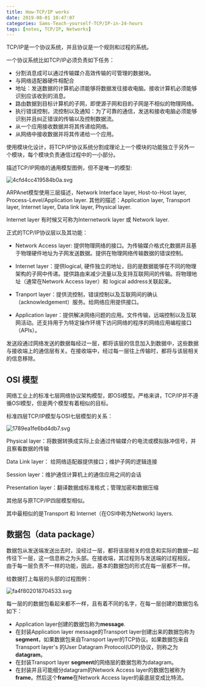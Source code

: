 ```yaml
---
title: How-TCP/IP works
date: 2019-08-01 10:47:07
categories: Sams-Teach-yourself-TCP/IP-in-24-hours
tags: [notes, TCP/IP, Networks]
---
```


TCP/IP是一个协议系统，并且协议是一个规则和过程的系统。

一个协议系统比如TCP/IP必须负责如下任务：

- 分割消息成可以通过传输媒介高效传输的可管理的数据块。
- 与网络适配器硬件相配合
- 地址：发送数据的计算机必须能够将数据发往接收电脑。接收计算机必须能够识别应该收到的消息。
- 路由数据到目标计算机的子网，即使源子网和目的子网是不相似的物理网络。
- 执行错误控制，流控制以及通知：为了可靠的通信，发送和接收电脑必须能够识别并且纠正错误的传输以及控制数据流。
- 从一个应用接收数据并将其传递给网络。
- 从网络中接收数据并将其传递给一个应用。

使用模块化设计，将TCP/IP协议系统分割成理论上一个模块的功能独立于另外一个模块，每个模块负责通信过程中的一小部分。

描述TCP/IP网络的通用模型图例，但不是唯一的模型:

![4cfd4cc419584b0a.svg](https://i.quantuminit.com/4cfd4cc419584b0a.svg)

ARPAnet模型使用三层描述，Network Interface layer, Host-to-Host layer, Process-Level/Application layer.
其他的描述：Application layer, Transport layer, Internet layer, Data link layer, Physical layer.

Internet layer 有时候又可称为Internetwork layer 或 Network layer.

正式的TCP/IP协议层以及其功能：

- Network Access layer: 提供物理网络的接口。为传输媒介格式化数据并且基于物理硬件地址为子网发送数据。提供在物理网络传输数据的错误控制。

- Internet layer：提供logical, 硬件独立的地址，目的是数据能够在不同的物理架构的子网中传递。提供路由来减少流量以及支持互联网间的传输。将物理地址（通常在Network Access layer）和 logical address关联起来。

- Tranport layer：提供流控制，错误控制以及互联网间的确认（acknowledgement）服务。给网络应用提供接口。

- Application layer：提供解决网络问题的应用。文件传输，远端控制以及互联网活动。还支持用于为特定操作环境下访问网络的程序的网络应用编程接口（APIs）。

发送段通过网络发送的数据每经过一层，都将该层的信息加入到数据中，这些数据与接收端上的通信层有关。在接收端中，经过每一层往上传输时，都将与该层相关的信息移除。

## OSI 模型

网络工业上的标准七层网络协议架构模型，即OSI模型。严格来讲，TCP/IP并不遵循OSI模型，但是两个模型有着相似的目标。

标准四层TCP/IP模型与OSI七层模型的关系：

![1789ea1fe6bd4db7.svg](https://i.quantuminit.com/1789ea1fe6bd4db7.svg)

Physical layer：将数据转换成实际上会通过传输媒介的电流或模拟脉冲信号，并且察看数据的传输

Data Link layer： 给网络适配器提供接口；维护子网的逻辑连接

Session layer：维护通信计算机上的通信应用之间的会话

Presentation layer：翻译数据成标准格式；管理加密和数据压缩

其他层与原TCP/IP四层模型相似。

其中最相似的是Transport 和 Internet（在OSI中称为Network) layers.

## 数据包（data package）

数据包从发送端发送出去时，没经过一层，都将该层相关的信息和实际的数据一起传往下一层，这一信息称之为头部。在接收端，其过程则与发送端的过程相反。
由于每一层负责不一样的功能，因此，基本的数据包的形式在每一层都不一样。

给数据打上每层的头部的过程图例：

![fa4f802018704533.svg](https://i.quantuminit.com/fa4f802018704533.svg)

每一层的的数据包看起来都不一样，且有着不同的名字，在每一层创建的数据包名如下：

- Application layer创建的数据包称为**message**.
- 在封装Application layer message的Transport layer创建出来的数据包称为**segment**，如果数据包来自Transport layer的TCP协议。如果数据包来自Transport layer's 的User Datagram Protocol(UDP)协议，则称之为**datagram**。
- 在封装Transport layer **segment**的网络层的数据包称为datagram。
- 在封装并且可能细分datagram的Network Access layer的数据包被称为**frame**。然后这个**frame**在Network Access layer的最底层变成比特流。
